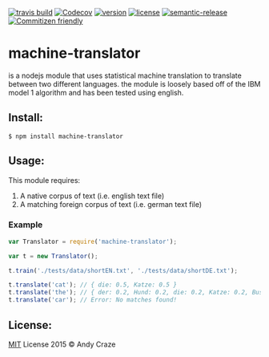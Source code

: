 [![travis build](https://img.shields.io/travis/accraze/machine-translator.svg)](https://travis-ci.org/accraze/machine-translator)
[![Codecov](https://img.shields.io/codecov/c/github/accraze/machine-translator.svg)](https://codecov.io/github/accraze/machine-translator)
[![version](https://img.shields.io/npm/v/machine-translator.svg)](https://www.npmjs.com/package/machine-translator)
[![license](https://img.shields.io/npm/l/machine-translator.svg)](https://www.npmjs.com/package/machine-translator)
[![semantic-release](https://img.shields.io/badge/%20%20%F0%9F%93%A6%F0%9F%9A%80-semantic--release-e10079.svg)](https://github.com/semantic-release/semantic-release)
[![Commitizen friendly](https://img.shields.io/badge/commitizen-friendly-brightgreen.svg)](http://commitizen.github.io/cz-cli/)
# machine-translator
is a nodejs module that uses statistical machine translation to translate between two different languages. the module is loosely based off of the IBM model 1 algorithm and has been tested using english.

## Install:
`$ npm install machine-translator`

## Usage:
This module requires:

1. A native corpus of text (i.e. english text file)
2. A matching foreign corpus of text (i.e. german text file)

### Example
```javascript
var Translator = require('machine-translator');

var t = new Translator();

t.train('./tests/data/shortEN.txt', './tests/data/shortDE.txt');

t.translate('cat'); // { die: 0.5, Katze: 0.5 }
t.translate('the'); // { der: 0.2, Hund: 0.2, die: 0.2, Katze: 0.2, Bus: 0.2 }
t.translate('car'); // Error: No matches found!
```

## License:
[MIT](https://github.com/accraze/machine-translator/blob/master/LICENSE) License 2015 © Andy Craze
